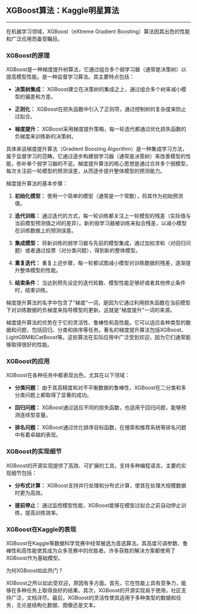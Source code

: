 ## XGBoost算法：Kaggle明星算法

---

在机器学习领域，XGBoost（eXtreme Gradient Boosting）算法因其出色的性能和广泛应用而备受瞩目。

### XGBoost的原理

XGBoost是一种梯度提升树算法，它通过组合多个弱学习器（通常是决策树）以提高模型性能。是一种监督学习算法。其主要特点包括：

- **决策树集成：** XGBoost建立在决策树的集成之上，通过组合多个树来减小模型的偏差和方差。

- **正则化：** XGBoost在损失函数中引入了正则项，通过控制树的复杂度来防止过拟合。

- **梯度提升：** XGBoost采用梯度提升策略，每一轮迭代都通过优化损失函数的负梯度来训练新的决策树。

具体来说梯度提升算法（Gradient Boosting Algorithm）是一种集成学习方法，属于监督学习的范畴。它通过逐步构建弱学习器（通常是决策树）来改善模型的性能，弥补单个弱学习器的不足。梯度提升算法的核心思想是通过合并多个弱模型，每次关注前一轮模型的预测误差，从而逐步提升整体模型的预测能力。

梯度提升算法的基本步骤：

1. **初始化模型：** 使用一个简单的模型（通常是一个常数），将其作为初始预测值。

2. **迭代训练：** 通过迭代的方式，每一轮训练都关注上一轮模型的残差（实际值与当前模型预测值之间的差异）。新的弱学习器被训练来拟合残差，以减小模型在训练数据上的预测误差。

3. **集成模型：** 将新训练的弱学习器与先前的模型集成，通过加权求和（对回归问题）或者通过投票（对分类问题），得到新的整体模型。

4. **重复迭代：** 重复上述步骤，每一轮都试图减小模型对训练数据的残差，逐渐提升整体模型的性能。

5. **结束条件：** 当达到预先设定的迭代轮数、模型性能足够好或者其他停止条件时，结束训练。

梯度提升算法的名字中包含了"梯度"一词，是因为它通过利用损失函数在当前模型下对训练数据的负梯度来指导模型的更新。这就是"梯度提升"一词的来源。

梯度提升算法的优势在于它的灵活性、鲁棒性和高性能。它可以适应各种类型的数据和问题，包括回归、分类和排序等任务。著名的梯度提升算法包括XGBoost、LightGBM和CatBoost等。这些算法在实际应用中广泛受到欢迎，因为它们通常能够取得很好的性能。

### XGBoost的应用

XGBoost在各种任务中都表现出色，尤其在以下领域：

- **分类问题：** 由于其高精度和对不平衡数据的鲁棒性，XGBoost在二分类和多分类问题上都取得了显著的成功。

- **回归问题：** XGBoost通过适应不同的损失函数，也适用于回归问题，能够预测连续型变量。

- **排名问题：** XGBoost通过优化排序目标函数，在搜索和推荐系统等排名问题中有着卓越的表现。

### XGBoost的实现细节

XGBoost的开源实现提供了高效、可扩展的工具，支持多种编程语言。主要的实现细节包括：

- **分布式计算：** XGBoost支持并行处理和分布式计算，使其在处理大规模数据时更为高效。

- **提前停止：** 通过监控模型性能，XGBoost能够在模型过拟合之前自动停止训练，提高训练效率。

### XGBoost在Kaggle的表现

XGBoost在Kaggle等数据科学竞赛中经常被选为首选算法。其高度可调参数、鲁棒性和高性能使其成为众多竞赛中的优胜者。许多获胜的解决方案都使用了XGBoost作为基础模型。

为何XGBoost如此热门？

XGBoost之所以如此受欢迎，原因有多方面。首先，它在性能上具有竞争力，能够在多种任务上取得良好的结果。其次，XGBoost的开源实现易于使用，社区支持广泛，文档详尽。最后，XGBoost的灵活性使其适用于多种类型的数据和任务，无论是结构化数据、图像还是文本。

